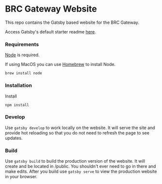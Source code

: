 # BRC Gateway Website
This repo contains the Gatsby based website for the BRC Gateway.

Access Gatsby's default starter readme [here](README-gatsby.md).

### Requirements
[Node](https://nodejs.org/en/) is required.

If using MacOS you can use [Homebrew](https://brew.sh/) to install Node.

`brew install node`

### Installation

Install

`npm install`

### Develop

Use `gatsby develop` to work locally on the website. It will serve the site and provide hot reloading so that you do not need to refresh the page to see updates.

### Build
Use `gatsby build` to build the production version of the website. It will create and be located in /public. You shouldn't ever need to go in there and make edits. After you build use `gatsby serve` to view the production website in your browser. 